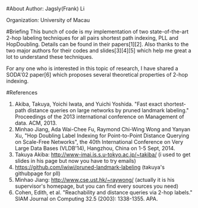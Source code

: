 #About
Author: Jagsly(Frank) Li

Organization: University of Macau

#Briefing
This bunch of code is my implementation of two state-of-the-art 2-hop labeling techniques for all pairs shortest path indexing, PLL and HopDoubling. Details can be found in their papers[1][2]. Also thanks to the two major authors for their codes and slides[3][4][5] which help me great a lot to understand these techniques.

For any one who is interested in this topic of research, I have shared a SODA'02 paper[6] which proposes several theoretical properties of 2-hop indexing.

#References
1. Akiba, Takuya, Yoichi Iwata, and Yuichi Yoshida. "Fast exact shortest-path distance queries on large networks by pruned landmark labeling." Proceedings of the 2013 international conference on Management of data. ACM, 2013.
2. Minhao Jiang, Ada Wai-Chee Fu, Raymond Chi-Wing Wong and Yanyan Xu, 
"Hop Doubling Label Indexing for Point-to-Point Distance Querying on Scale-Free Networks", 
the 40th International Conference on Very Large Data Bases (VLDB'14), Hangzhou, China on 1-5 Sept, 2014.
3. Takuya Akiba: http://www-imai.is.s.u-tokyo.ac.jp/~takiba/ (i used to get slides in his page but now you have to try emails)
4. https://github.com/iwiwi/pruned-landmark-labeling (takuya's githubpage for pll)
5. Minhao Jiang: http://www.cse.ust.hk/~raywong/ (actually it is his supervisor's homepage, but you can find every sources you need)
6. Cohen, Edith, et al. "Reachability and distance queries via 2-hop labels." SIAM Journal on Computing 32.5 (2003): 1338-1355.
APA.	
